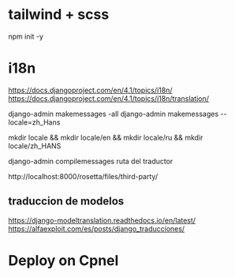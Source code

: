 # tailwind + scss 

npm init -y

# i18n
https://docs.djangoproject.com/en/4.1/topics/i18n/
https://docs.djangoproject.com/en/4.1/topics/i18n/translation/

django-admin makemessages -all
django-admin makemessages --locale=zh_Hans

mkdir locale && mkdir locale/en && mkdir locale/ru && mkdir locale/zh_HANS


django-admin compilemessages
ruta del traductor

http://localhost:8000/rosetta/files/third-party/


## traduccion de modelos
https://django-modeltranslation.readthedocs.io/en/latest/
https://alfaexploit.com/es/posts/django_traducciones/



# Deploy on Cpnel
